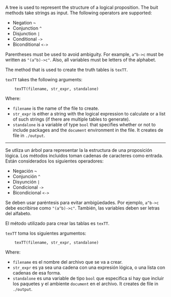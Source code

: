 A tree is used to represent the structure of a logical proposition. The buit methods take strings as input. The following operators are supported:

- Negation `¬` 
- Conjunction `^`
- Disjunction `|`
- Conditional `->`
- Biconditional `<->`

Parentheses must be used to avoid ambiguity. For example, `a^b->c` must be written as `"(a^b)->c"`. Also, all variables must be letters of the alphabet.

The method that is used to create the truth tables is `texTT`.

`texTT` takes the following arguments:
```
    texTT(filename, str_expr, standalone)
```
Where:
- `filename` is the name of the file to create.
- `str_expr` is either a string with the logical expression to calculate or a list of such strings (if there are multiple tables to generate).
- `standalone` is a variable of type `bool` that specifies whether or not to include packages and the `document` environment in the file.
It creates de file in `./output`.

---

Se utliza un árbol para representar la la estructura de una proposición lógica. Los métodos incluidos toman cadenas de caracteres como entrada. Están considerados los siguientes operadores:

- Negación `¬` 
- Conjunción `^`
- Disyunción `|`
- Condicional `->`
- Bicondicional `<->`

Se deben usar paréntesis para evitar ambigüedades. Por ejemplo, `a^b->c` debe escribirse como `"(a^b)->c"`. También, las variables deben ser letras del alfabeto.

El método utilizado para crear las tablas es `texTT`.

`texTT` toma los siguientes argumentos:
```
    texTT(filename, str_expr, standalone)
```
Where:
- `filename` es el nombre del archivo que se va a crear.
- `str_expr` es ya sea una cadena con una expresión lógica, o una lista con cadenas de esa forma.
- `standalone` es una variable de tipo `bool` que especifica si hay que incluir los paquetes y el ambiente `document` en el archivo.
It creates de file in `./output`.
